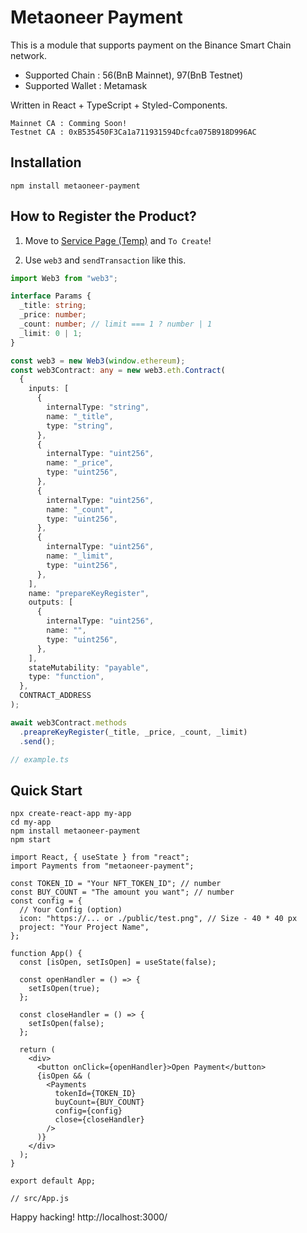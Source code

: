 # Metaoneer Payment

This is a module that supports payment on the Binance Smart Chain network.

- Supported Chain : 56(BnB Mainnet), 97(BnB Testnet)
- Supported Wallet : Metamask

Written in React + TypeScript + Styled-Components.

```
Mainnet CA : Comming Soon!
Testnet CA : 0xB535450F3Ca1a711931594Dcfca075B918D996AC
```

## Installation

```
npm install metaoneer-payment
```

## How to Register the Product?

1. Move to [Service Page (Temp)](http://nfps.metaoneer.club.s3-website.ap-northeast-2.amazonaws.com/) and `To Create`!

2. Use `web3` and `sendTransaction` like this.

```ts
import Web3 from "web3";

interface Params {
  _title: string;
  _price: number;
  _count: number; // limit === 1 ? number | 1
  _limit: 0 | 1;
}

const web3 = new Web3(window.ethereum);
const web3Contract: any = new web3.eth.Contract(
  {
    inputs: [
      {
        internalType: "string",
        name: "_title",
        type: "string",
      },
      {
        internalType: "uint256",
        name: "_price",
        type: "uint256",
      },
      {
        internalType: "uint256",
        name: "_count",
        type: "uint256",
      },
      {
        internalType: "uint256",
        name: "_limit",
        type: "uint256",
      },
    ],
    name: "prepareKeyRegister",
    outputs: [
      {
        internalType: "uint256",
        name: "",
        type: "uint256",
      },
    ],
    stateMutability: "payable",
    type: "function",
  },
  CONTRACT_ADDRESS
);

await web3Contract.methods
  .preapreKeyRegister(_title, _price, _count, _limit)
  .send();

// example.ts
```

## Quick Start

```
npx create-react-app my-app
cd my-app
npm install metaoneer-payment
npm start
```

```tsx
import React, { useState } from "react";
import Payments from "metaoneer-payment";

const TOKEN_ID = "Your NFT_TOKEN_ID"; // number
const BUY_COUNT = "The amount you want"; // number
const config = {
  // Your Config (option)
  icon: "https://... or ./public/test.png", // Size - 40 * 40 px
  project: "Your Project Name",
};

function App() {
  const [isOpen, setIsOpen] = useState(false);

  const openHandler = () => {
    setIsOpen(true);
  };

  const closeHandler = () => {
    setIsOpen(false);
  };

  return (
    <div>
      <button onClick={openHandler}>Open Payment</button>
      {isOpen && (
        <Payments
          tokenId={TOKEN_ID}
          buyCount={BUY_COUNT}
          config={config}
          close={closeHandler}
        />
      )}
    </div>
  );
}

export default App;

// src/App.js
```

Happy hacking! http://localhost:3000/
